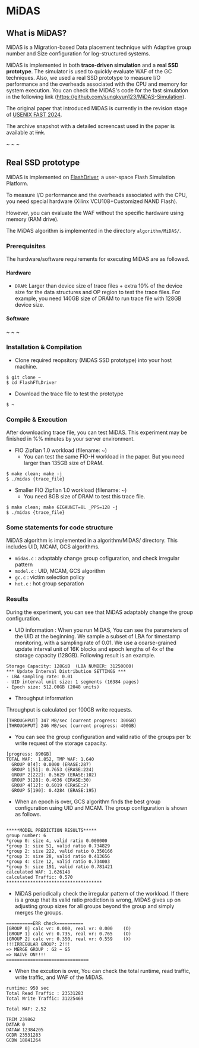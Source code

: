 # MiDAS


## What is MiDAS?
MiDAS is a Migration-based Data placement technique with Adaptive group number and Size configuration for log-structured systems. 

MiDAS is implemented in both **trace-driven simulation** and a **real SSD prototype**. The simulator is used to quickly evaluate WAF of the GC techniques. Also, we used a real SSD prototype to measure I/O performance and the overheads associated with the CPU and memory for system execution. You can check the MiDAS's code for the fast simulation in the following link (https://github.com/sungkyun123/MiDAS-Simulation).

The original paper that introduced MiDAS is currently in the revision stage of [USENIX FAST 2024](https://www.usenix.org/conference/fast24).

The archive snapshot with a detailed screencast used in the paper is available at ~~link~~.

~
~
~

## Real SSD prototype
MiDAS is implemented on [FlashDriver](https://github.com/dgist-datalab/FlashFTLDriver), a user-space Flash Simulation Platform.

To measure I/O performance and the overheads associated with the CPU, you need special hardware (Xilinx VCU108+Customized NAND Flash).

However, you can evaluate the WAF without the specific hardware using memory (RAM drive).

The MiDAS algorithm is implemented in the directory `algorithm/MiDAS/`.


### Prerequisites
The hardware/software requirements for executing MiDAS are as followed.


#### Hardware
* `DRAM`: Larger than device size of trace files + extra 10% of the device size for the data structures and OP region to test the trace files. For example, you need 140GB size of DRAM to run trace file with 128GB device size.


#### Software
~
~
~


### Installation & Compilation
* Clone required reopsitory (MiDAS SSD prototype) into your host machine.
```
$ git clone ~
$ cd FlashFTLDriver
```

* Download the trace file to test the prototype
```
$ ~
```


### Compile & Execution
After downloading trace file, you can test MiDAS. This experiment may be finished in %% minutes by your server environment.

* FIO Zipfian 1.0 workload (filename: ~)
   * You can test the same FIO-H workload in the paper. But you need larger than 135GB size of DRAM.

```
$ make clean; make -j
$ ./midas {trace_file}
```

* Smaller FIO Zipfian 1.0 workload (filename: ~)
   * You need 8GB size of DRAM to test this trace file.
```
$ make clean; make GIGAUNIT=8L _PPS=128 -j
$ ./midas {trace_file}
``` 


### Some statements for code structure
MiDAS algorithm is implemented in a algorithm/MiDAS/ directory.
This includes UID, MCAM, GCS algorithms.
- `midas.c`     : adaptably change group cofiguration, and check irregular pattern
- `model.c`     : UID, MCAM, GCS algorithm
- `gc.c`        : victim selection policy
- `hot.c`       : hot group separation


### Results
During the experiment, you can see that MiDAS adaptably change the group configuration.


* UID information : When you run MiDAS, You can see the parameters of the UID at the beginning. 
We sample a subset of LBA for timestamp monitoring, with a sampling rate of 0.01. 
We use a coarse-grained update interval unit of 16K blocks and epoch lengths of 4x of the storage capacity (128GB).
Following result is an example.

```
Storage Capacity: 128GiB  (LBA NUMBER: 31250000)
*** Update Interval Distribution SETTINGS ***
- LBA sampling rate: 0.01
- UID interval unit size: 1 segments (16384 pages)
- Epoch size: 512.00GB (2048 units)
```


* Throughput information

Throughput is calculated per 100GB write requests.

```
[THROUGHPUT] 347 MB/sec (current progress: 300GB)
[THROUGHPUT] 246 MB/sec (current progress: 400GB)
```


* You can see the group configuration and valid ratio of the groups per 1x write request of the storage capacity.

```
[progress: 896GB]
TOTAL WAF:	1.852, TMP WAF:	1.640
  GROUP 0[4]: 0.0000 (ERASE:287)
  GROUP 1[51]: 0.7653 (ERASE:224)
  GROUP 2[222]: 0.5629 (ERASE:102)
  GROUP 3[28]: 0.4636 (ERASE:30)
  GROUP 4[12]: 0.6019 (ERASE:2)
  GROUP 5[190]: 0.4284 (ERASE:195)

```


* When an epoch is over, GCS algorithm finds the best group configuration using UID and MCAM. The group configuration is shown as follows.

```

*****MODEL PREDICTION RESULTS*****
group number: 6
*group 0: size 4, valid ratio 0.000000
*group 1: size 51, valid ratio 0.734829
*group 2: size 222, valid ratio 0.350166
*group 3: size 28, valid ratio 0.413656
*group 4: size 12, valid ratio 0.734003
*group 5: size 191, valid ratio 0.781421
calculated WAF: 1.626148
calculated Traffic: 0.570
************************************
```


* MiDAS periodically check the irregular pattern of the workload. If there is a group that its valid ratio prediction is wrong, MiDAS gives up on adjusting group sizes for all groups beyond the group and simply merges the groups.

```
==========ERR check==========
[GROUP 0] calc vr: 0.000, real vr: 0.000	(O)
[GROUP 1] calc vr: 0.735, real vr: 0.765	(O)
[GROUP 2] calc vr: 0.350, real vr: 0.559	(X)
!!!IRREGULAR GROUP: 2!!!
=> MERGE GROUP : G2 ~ G5
=> NAIVE ON!!!!
===============================
```


* When the excution is over, You can check the total runtime, read traffic, write traffic, and WAF of the MiDAS.
```
runtime: 950 sec
Total Read Traffic : 23531283
Total Write Traffic: 31225469

Total WAF: 2.52

TRIM 239862
DATAR 0
DATAW 12384205
GCDR 23531283
GCDW 18841264
```
